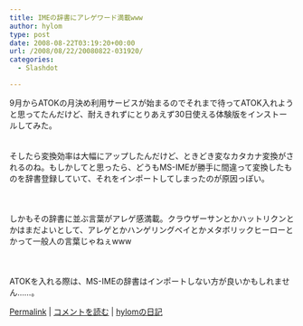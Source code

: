 ```yaml
---
title: IMEの辞書にアレゲワード満載www
author: hylom
type: post
date: 2008-08-22T03:19:20+00:00
url: /2008/08/22/20080822-031920/
categories:
  - Slashdot

---
```

9月からATOKの月決め利用サービスが始まるのでそれまで待ってATOK入れようと思ってたんだけど、耐えきれずにとりあえず30日使える体験版をインストールしてみた。  
</br>   
そしたら変換効率は大幅にアップしたんだけど、ときどき変なカタカナ変換がされるのね。もしかしてと思ったら、どうもMS-IMEが勝手に間違って変換したものを辞書登録していて、それをインポートしてしまったのが原因っぽい。</br>  
</br>   
しかもその辞書に並ぶ言葉がアレゲ感満載。クラウザーサンとかハットリクンとかはまだよいとして、アレゲとかハンゲリングベイとかメタボリックヒーローとかって一般人の言葉じゃねぇwww</br>  
</br>   
ATOKを入れる際は、MS-IMEの辞書はインポートしない方が良いかもしれません……。</br> 

   [Permalink][1] |    [コメントを読む][2] |    [hylomの日記][3] 

</br>

 [1]: http://slashdot.jp/~hylom/journal/449896
 [2]: http://slashdot.jp/~hylom/journal/449896#acomments
 [3]: http://slashdot.jp/~hylom/journal/

